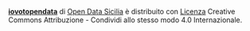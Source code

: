 [**iovotopendata**](http://iovotopendata.opendatasicilia.it/) di [Open Data Sicilia](http://opendatasicilia.it/) è distribuito con [Licenza](http://creativecommons.org/licenses/by-sa/4.0/) Creative Commons Attribuzione - Condividi allo stesso modo 4.0 Internazionale.
